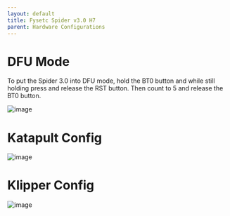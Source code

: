 ```yaml
---
layout: default 
title: Fysetc Spider v3.0 H7
parent: Hardware Configurations
---
```


# DFU Mode

To put the Spider 3.0 into DFU mode, hold the BT0 button and while still holding press and release the RST button. Then count to 5 and release the BT0 button.

![image](https://github.com/Esoterical/voron_canbus/assets/124253477/f3901e72-4066-4125-885d-d78205e9f1ae)

# Katapult Config

![image](https://github.com/user-attachments/assets/6e60954a-8907-47d8-9f3f-19f2d79f764a)


# Klipper Config

![image](https://github.com/user-attachments/assets/31666b09-6716-445d-bdfd-f1bf23cdf5bb)
